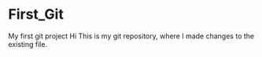 # First_Git
My first git project
Hi This is my git repository, where I made changes to the existing file.
